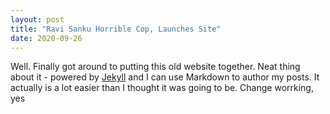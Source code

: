 ```yaml
---
layout: post
title: "Ravi Sanku Horrible Cop, Launches Site"
date: 2020-09-26
---
```


Well. Finally got around to putting this old website together. Neat thing about it - powered by [Jekyll](http://jekyllrb.com) and I can use Markdown to author my posts. It actually is a lot easier than I thought it was going to be.
Change worrking, yes